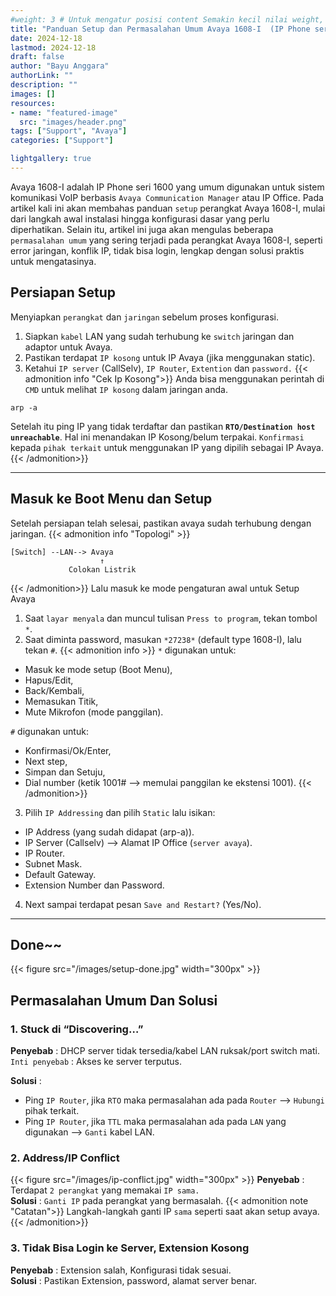 ```yaml
---
#weight: 3 # Untuk mengatur posisi content Semakin kecil nilai weight, maka semakin atas/awal dia ditampilkan.
title: "Panduan Setup dan Permasalahan Umum Avaya 1608-I  (IP Phone seri 1600)"
date: 2024-12-18
lastmod: 2024-12-18
draft: false
author: "Bayu Anggara"
authorLink: ""
description: ""
images: []
resources:
- name: "featured-image"
  src: "images/header.png"
tags: ["Support", "Avaya"]
categories: ["Support"]

lightgallery: true
---
```

Avaya 1608-I adalah IP Phone seri 1600 yang umum digunakan untuk sistem komunikasi VoIP berbasis `Avaya Communication Manager` atau IP Office. Pada artikel kali ini akan membahas panduan `setup` perangkat Avaya 1608-I, mulai dari langkah awal instalasi hingga konfigurasi dasar yang perlu diperhatikan. Selain itu, artikel ini juga akan mengulas beberapa `permasalahan umum` yang sering terjadi pada perangkat Avaya 1608-I, seperti error jaringan, konflik IP, tidak bisa login, lengkap dengan solusi praktis untuk mengatasinya.

<!--more-->
## Persiapan Setup
Menyiapkan `perangkat` dan `jaringan` sebelum proses konfigurasi.
1. Siapkan `kabel` LAN yang sudah terhubung ke `switch` jaringan dan adaptor untuk Avaya.
2. Pastikan terdapat `IP kosong` untuk IP Avaya (jika menggunakan static).
3. Ketahui `IP server` (CallSelv), `IP Router`, `Extention` dan `password.`
{{< admonition info "Cek Ip Kosong">}}
Anda bisa menggunakan perintah di `CMD` untuk melihat `IP kosong` dalam jaringan anda.
```
arp -a
```
Setelah itu ping IP yang tidak terdaftar dan pastikan **`RTO/Destination host unreachable`**. Hal ini menandakan IP Kosong/belum terpakai. `Konfirmasi` kepada `pihak terkait` untuk menggunakan IP yang dipilih sebagai IP Avaya.
{{< /admonition>}}

---
## Masuk ke Boot Menu dan Setup
Setelah persiapan telah selesai, pastikan avaya sudah terhubung dengan jaringan.
{{< admonition info "Topologi" >}}
```
[Switch] --LAN--> Avaya
                    ↑
             Colokan Listrik
```
{{< /admonition>}}
Lalu masuk ke mode pengaturan awal untuk Setup Avaya
1. Saat `layar menyala` dan muncul tulisan `Press to program`, tekan tombol `*`.
2. Saat diminta password, masukan `*27238*` (default type 1608-I), lalu tekan `#`.
{{< admonition info >}}
`*` digunakan untuk:
- Masuk ke mode setup (Boot Menu),
- Hapus/Edit,
- Back/Kembali,
- Memasukan Titik,
- Mute Mikrofon (mode panggilan).

`#` digunakan untuk:
- Konfirmasi/Ok/Enter,
- Next step,
- Simpan dan Setuju,
- Dial number (ketik 1001# --> memulai panggilan ke ekstensi 1001).
{{< /admonition>}}
3. Pilih `IP Addressing` dan pilih `Static` lalu isikan:
- IP Address (yang sudah didapat (arp-a)).
- IP Server (Callselv) --> Alamat IP Office (`server avaya`).
- IP Router.
- Subnet Mask.
- Default Gateway.
- Extension Number dan Password.
4. Next sampai terdapat pesan `Save and Restart?` (Yes/No).

---
## Done~~
{{< figure src="/images/setup-done.jpg" width="300px" >}}
<br>

## Permasalahan Umum Dan Solusi
### 1. Stuck di “Discovering…”
**Penyebab** : DHCP server tidak tersedia/kabel LAN ruksak/port switch mati.
<br>
`Inti penyebab` : Akses ke server terputus.

**Solusi** :  
- Ping `IP Router`, jika `RTO` maka permasalahan ada pada `Router` --> `Hubungi` pihak terkait.
- Ping `IP Router`, jika `TTL` maka permasalahan ada pada `LAN` yang digunakan --> `Ganti` kabel LAN.

### 2. Address/IP Conflict
{{< figure src="/images/ip-conflict.jpg" width="300px" >}}
**Penyebab** : Terdapat `2 perangkat` yang memakai `IP sama.` <br>
**Solusi** : `Ganti IP` pada perangkat yang bermasalah.
{{< admonition note "Catatan">}}
Langkah-langkah ganti IP `sama` seperti saat akan setup avaya.
{{< /admonition>}}

### 3. Tidak Bisa Login ke Server, Extension Kosong

**Penyebab** : Extension salah, Konfigurasi tidak sesuai.
<br>
**Solusi** : Pastikan Extension, password, alamat server benar.

